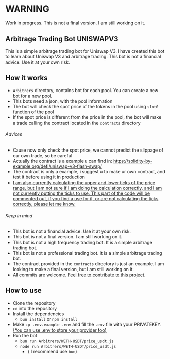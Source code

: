 # WARNING
Work in progress. This is not a final version. I am still working on it.
## Arbitrage Trading Bot UNISWAPV3
This is a simple arbitrage trading bot for Uniswap V3. I have created this bot to learn about Uniswap V3 and arbitrage trading. This bot is not a financial advice. Use it at your own risk.

## How it works

- `Arbitrers` directory, contains bot for each pool. You can create a new bot for a new pool. 
- This bots need a json, with the pool information
- The bot will check the spot price of the tokens in the pool
using `slot0` function of the pool
- If the spot price is different from the price in the pool, the bot will make a trade calling the contract located in the `contracts` directory

###### Advices
- Cause now only check the spot price, we cannot predict the slippage of our own trade, so be careful
- Actually the contract is a example u can find in: https://solidity-by-example.org/defi/uniswap-v3-flash-swap/
- The contract is only a example, i suggest u to make ur own contract, and test it before using it in production
- <u> I am also currently calculating the upper and lower ticks of the price range, but I am not sure if I am doing the calculation correctly, and I am not currently putting the ticks to use. This part of the code will be commented out, if you find a use for it, or are not calculating the ticks correctly, please let me know. </u>

###### Keep in mind
- This bot is not a financial advice. Use it at your own risk.
- This bot is not a final version. I am still working on it.
- This bot is not a high frequency trading bot. It is a simple arbitrage trading bot.
- This bot is not a professional trading bot. It is a simple arbitrage trading bot.
- The contract provided in the `contracts` directory is just an example. I am looking to make a final version, but I am still working on it.
- All commits are welcome. <u>Feel free to contribute to this project.</u>

## How to use
- Clone the repository
- `cd` into the repository
- Install the dependencies
    - `bun install` or  `npm install`
- Make `cp .env.example .env` and fill the `.env` file with your PRIVATEKEY. <u>(You can use .env to store your provider too)</u>
- Run the bot
    - `bun run Arbitrers/WETH-USDT/price_usdt.js`
    - `node run Arbitrers/WETH-USDT/price_usdt.js`
        - ( I recommend use `bun`)
